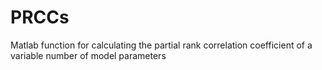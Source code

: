 # PRCCs
Matlab function for calculating the partial rank correlation coefficient of a variable number of model parameters
